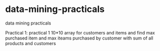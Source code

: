# data-mining-practicals
data mining practicals


Practical 1: practical 1 10*10 array for customers and items and find max purchased item and max iteams purchased by customer with sum of all products and customers